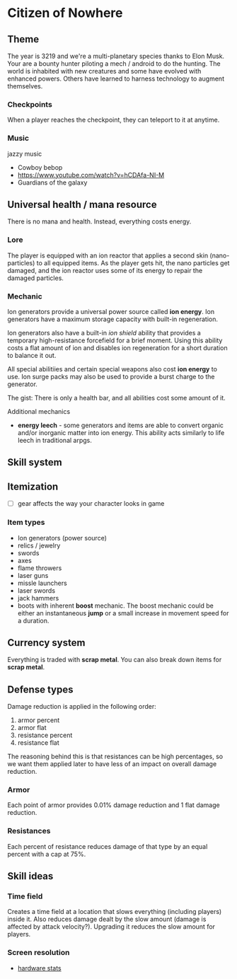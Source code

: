 # Citizen of Nowhere

## Theme
The year is 3219 and we're a multi-planetary species thanks to Elon Musk. Your are a bounty hunter piloting a mech / android to do the hunting. The world is inhabited with new creatures and some have evolved with enhanced powers. Others have learned to harness technology to augment themselves.

### Checkpoints

When a player reaches the checkpoint, they can teleport to it at anytime.

### Music
jazzy music
  - Cowboy bebop
  - https://www.youtube.com/watch?v=hCDAfa-NI-M
  - Guardians of the galaxy


## Universal health / mana resource
There is no mana and health. Instead, everything costs energy.

### Lore
The player is equipped with an ion reactor that applies a second skin (nano-particles) to all equipped items. As the player gets hit, the nano particles get damaged, and the ion reactor uses some of its energy to repair the damaged particles.

### Mechanic
Ion generators provide a universal power source called **ion energy**. Ion generators have a maximum storage capacity with built-in regeneration.

Ion generators also have a built-in *ion shield* ability that provides a temporary high-resistance forcefield for a brief moment. Using this ability costs a flat amount of ion and disables ion regeneration for a short duration to balance it out.

All special abilitiies and certain special weapons also cost **ion energy** to use. Ion surge packs may also be used to provide a burst charge to the generator.

The gist: There is only a health bar, and all abilities cost some amount of it.

Additional mechanics
* **energy leech** - some generators and items are able to convert organic and/or inorganic matter into ion energy. This ability acts similarly to life leech in traditional arpgs.

## Skill system

## Itemization
  - [ ] gear affects the way your character looks in game

### Item types
  - Ion generators (power source)
  - relics / jewelry
  - swords
  - axes
  - flame throwers
  - laser guns
  - missle launchers
  - laser swords
  - jack hammers
  - boots with inherent **boost** mechanic. The boost mechanic could be either an instantaneous **jump** or a small increase in movement speed for a duration.

## Currency system
Everything is traded with **scrap metal**. You can also break down items for **scrap metal**.

## Defense types
Damage reduction is applied in the following order:

1. armor percent
2. armor flat
3. resistance percent
4. resistance flat

The reasoning behind this is that resistances can be high percentages, so we want them applied later to have less of an impact on overall damage reduction.

### Armor
Each point of armor provides 0.01% damage reduction and 1 flat damage reduction.

### Resistances
Each percent of resistance reduces damage of that type by an equal percent with a cap at 75%.

## Skill ideas

### Time field
Creates a time field at a location that slows everything (including players) inside it. Also reduces damage dealt by the slow amount (damage is affected by attack velocity?). Upgrading it reduces the slow amount for players.

### Screen resolution
- [hardware stats](https://store.steampowered.com/hwsurvey/)
